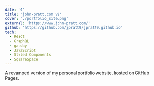 ```yaml
---
date: '4'
title: 'john-pratt.com v2'
cover: './portfolio_site.png'
external: 'https://www.john-pratt.com/'
github: 'https://github.com/jpratt9/jpratt9.github.io'
tech:
  - React
  - GraphQL
  - gatsby
  - JavaScript
  - Styled Components
  - SquareSpace
---
```


A revamped version of my personal portfolio website, hosted on GitHub Pages.
